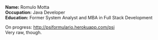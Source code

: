 <b>Name:</b> Romulo Motta  
<b>Occupation:</b> Java Developer  
<b>Education:</b> Former System Analyst and MBA in Full Stack Development  

On progress: http://psiformulario.herokuapp.com/psi  
Very raw, though.
